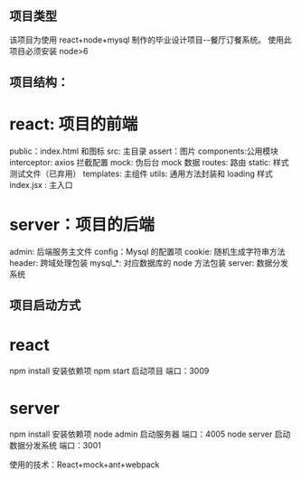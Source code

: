 ## 项目类型

该项目为使用 react+node+mysql 制作的毕业设计项目--餐厅订餐系统。
使用此项目必须安装 node>6

## 项目结构：

# react: 项目的前端

public：index.html 和图标
src: 主目录
assert：图片
components:公用模块
interceptor: axios 拦截配置
mock: 伪后台 mock 数据
routes: 路由
static: 样式测试文件（已弃用）
templates: 主组件
utils: 通用方法封装和 loading 样式
index.jsx : 主入口

# server：项目的后端

admin: 后端服务主文件
config：Mysql 的配置项
cookie: 随机生成字符串方法
header: 跨域处理包装
mysql\_\*: 对应数据库的 node 方法包装
server: 数据分发系统

## 项目启动方式

# react

npm install 安装依赖项
npm start 启动项目 端口：3009

# server

npm install 安装依赖项
node admin 启动服务器 端口：4005
node server 启动数据分发系统 端口：3001

使用的技术：React+mock+ant+webpack
